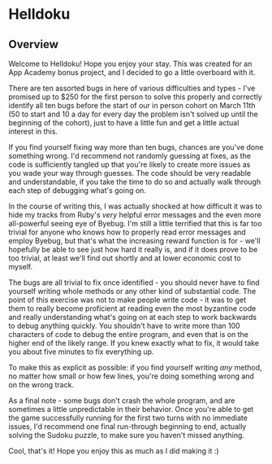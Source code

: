 # Helldoku

## Overview

Welcome to Helldoku! Hope you enjoy your stay. This was created for an App Academy bonus project, and I decided to go a little overboard with it.

There are ten assorted bugs in here of various difficulties and types - I've promised up to $250 for the first person to solve this properly and correctly identify all ten bugs before the start of our in person cohort on March 11th (50 to start and 10 a day for every day the problem isn't solved up until the beginning of the cohort), just to have a little fun and get a little actual interest in this.

If you find yourself fixing way more than ten bugs, chances are you've done something wrong. I'd recommend not randomly guessing at fixes, as the code is sufficiently tangled up that you're likely to create more issues as you wade your way through guesses. The code should be very readable and understandable, if you take the time to do so and actually walk through each step of debugging what's going on.

In the course of writing this, I was actually shocked at how difficult it was to hide my tracks from Ruby's *very* helpful error messages and the even more all-powerful seeing eye of Byebug. I'm still a little terrified that this is far too trivial for anyone who knows how to properly read error messages and employ Byebug, but that's what the increasing reward function is for - we'll hopefully be able to see just how hard it really is, and if it does prove to be too trivial, at least we'll find out shortly and at lower economic cost to myself.

The bugs are all trivial to fix once identified - you should never have to find yourself writing whole methods or any other kind of substantial code. The point of this exercise was not to make people write code - it was to get them to really become proficient at reading even the most byzantine code and really understanding what's going on at each step to work backwards to debug anything quickly. You shouldn't have to write more than 100 characters of code to debug the entire program, and even that is on the higher end of the likely range. If you knew exactly what to fix, it would take you about five minutes to fix everything up.

To make this as explicit as possible: if you find yourself writing *any* method, no matter how small or how few lines, you're doing something wrong and on the wrong track.

As a final note - some bugs don't crash the whole program, and are sometimes a little unpredictable in their behavior. Once you're able to get the game successfully running for the first two turns with no immediate issues, I'd recommend one final run-through beginning to end, actually solving the Sudoku puzzle, to make sure you haven't missed anything.

Cool, that's it! Hope you enjoy this as much as I did making it :) 